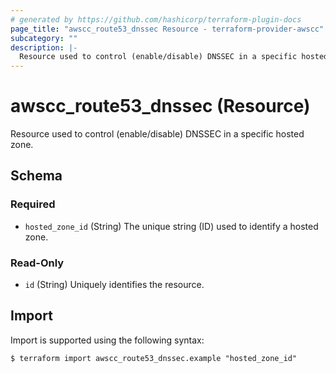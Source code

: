 ```yaml
---
# generated by https://github.com/hashicorp/terraform-plugin-docs
page_title: "awscc_route53_dnssec Resource - terraform-provider-awscc"
subcategory: ""
description: |-
  Resource used to control (enable/disable) DNSSEC in a specific hosted zone.
---
```


# awscc_route53_dnssec (Resource)

Resource used to control (enable/disable) DNSSEC in a specific hosted zone.



<!-- schema generated by tfplugindocs -->
## Schema

### Required

- `hosted_zone_id` (String) The unique string (ID) used to identify a hosted zone.

### Read-Only

- `id` (String) Uniquely identifies the resource.

## Import

Import is supported using the following syntax:

```shell
$ terraform import awscc_route53_dnssec.example "hosted_zone_id"
```

